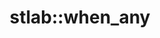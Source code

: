 ---
layout: free-function
title: stlab::when_any
entities:
  - kind: overloads
    list:
      - name: when_any
        pure-name: when_any
        defined-in-header: stlab/future.hpp
        declaration: |
            template <typename S, typename F, typename...Ts>
            auto when_any(S s, F f, future<Ts>... args);
        description: This function create a future that continues whenever the first future argument.
      - name: when_any
        pure-name: when_any
        defined-in-header: stlab/future.hpp
        declaration: |
            template <typename S, typename F, typename I> 
            auto when_any(S s, F f, const std::pair<I,I>& range);
        description: This function create a future that continues whenever the first future within the range succeeds
  - kind: parameters
    list:
      - name: s
        description: Scheduler which is used to schedule the resulting task
      - name: f
        description: Callable object that implements the task
      - name: args
        description: Futures that shall be joined
  - kind: result
    description: Creates a future that reduces a number of input futures to the first that successds
---